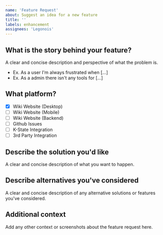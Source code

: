 ```yaml
---
name: 'Feature Request'
about: Suggest an idea for a new feature
title: ''
labels: enhancement
assignees: 'Legonois'
---
```


## **What is the story behind your feature?**
A clear and concise description and perspective of what the problem is.
- Ex. As a user I'm always frustrated when [...]
- Ex. As a admin there isn't any tools for [...]

## **What platform?**
- [x] Wiki Website (Desktop)
- [ ] Wiki Website (Mobile)
- [ ] Wiki Website (Backend)
- [ ] Github Issues
- [ ] K-State Integration
- [ ] 3rd Party Integration

## **Describe the solution you'd like**
A clear and concise description of what you want to happen.

## **Describe alternatives you've considered**
A clear and concise description of any alternative solutions or features you've considered.

## **Additional context**
Add any other context or screenshots about the feature request here.